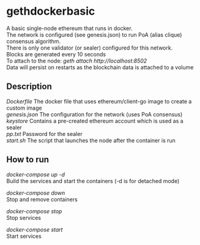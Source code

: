 # gethdockerbasic
A basic single-node ethereum that runs in docker.  
The network is configured (see genesis.json) to run PoA (alias clique) consensus algorithm.  
There is only one validator (or sealer) configured for this network.  
Blocks are generated every 10 seconds  
To attach to the node: *geth attach http://localhost:8502*  
Data will persist on restarts as the blockchain data is attached to a volume  

## Description
*Dockerfile* The docker file that uses ethereum/client-go image to create a custom image  
*genesis.json* The configuration for the network (uses PoA consensus)  
*keystore* Contains a pre-created ethereum account which is used as a sealer  
*pp.txt* Password for the sealer  
*start.sh* The script that launches the node after the container is run  

## How to run
*docker-compose up -d*  
Build the services and start the containers (-d is for detached mode)  

*docker-compose down*  
Stop and remove containers  

*docker-compose stop*  
Stop services  

*docker-compose start*  
Start services  